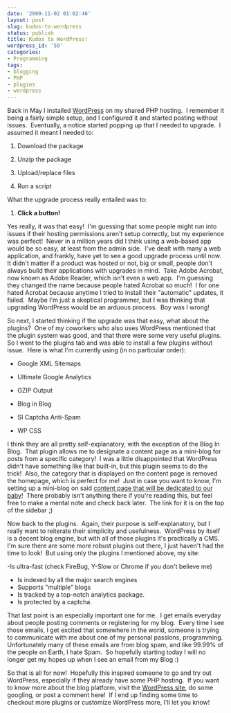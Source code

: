 ```yaml
---
date: '2009-11-02 01:02:46'
layout: post
slug: kudos-to-wordpress
status: publish
title: Kudos to WordPress!
wordpress_id: '59'
categories:
- Programming
tags:
- blogging
- PHP
- plugins
- wordpress
---
```


Back in May I installed [WordPress](http://wordpress.org/) on my shared PHP hosting.  I remember it being a fairly simple setup, and I configured it and started posting without issues.  Eventually, a notice started popping up that I needed to upgrade.  I assumed it meant I needed to:



	
  1. Download the package

	
  2. Unzip the package

	
  3. Upload/replace files

	
  4. Run a script


What the upgrade process really entailed was to:

	
  1. **Click a button!**


Yes really, it was that easy!  I'm guessing that some people might run into issues if their hosting permissions aren't setup correctly, but my experience was perfect!  Never in a million years did I think using a web-based app would be so easy, at least from the admin side.  I've dealt with many a web application, and frankly, have yet to see a good upgrade process until now.  It didn't matter if a product was hosted or not, big or small, people don't always build their applications with upgrades in mind.  Take Adobe Acrobat, now known as Adobe Reader, which isn't even a web app.  I'm guessing they changed the name because people hated Acrobat so much!  I for one hated Acrobat because anytime I tried to install their "automatic" updates, it failed.  Maybe I'm just a skeptical programmer, but I was thinking that upgrading WordPress would be an arduous process.  Boy was I wrong!

So next, I started thinking if the upgrade was that easy, what about the plugins?  One of my coworkers who also uses WordPress mentioned that the plugin system was good, and that there were some very useful plugins.  So I went to the plugins tab and was able to install a few plugins without issue.  Here is what I'm currently using (in no particular order):

	
  * Google XML Sitemaps

	
  * Ultimate Google Analytics

	
  * GZIP Output

	
  * Blog in Blog

	
  * SI Captcha Anti-Spam

	
  * WP CSS


I think they are all pretty self-explanatory, with the exception of the Blog In Blog.  That plugin allows me to designate a content page as a mini-blog for posts from a specific category!  I was a little disappointed that WordPress didn't have something like that built-in, but this plugin seems to do the trick!  Also, the category that is displayed on the content page is removed the homepage, which is perfect for me!  Just in case you want to know, I'm setting up a mini-blog on said [content page that will be dedicated to our baby](http://www.bubriski.com/blog/the-baby-blog/)!  There probably isn't anything there if you're reading this, but feel free to make a mental note and check back later.  The link for it is on the top of the sidebar ;)

Now back to the plugins.  Again, their purpose is self-explanatory, but I really want to reiterate their simplicity and usefulness.  WordPress by itself is a decent blog engine, but with all of those plugins it's practically a CMS.  I'm sure there are some more robust plugins out there, I just haven't had the time to look!  But using only the plugins I mentioned above, my site:

-Is ultra-fast (check FireBug, Y-Slow or Chrome if you don't believe me)
- Is indexed by all the major search engines
- Supports "multiple" blogs
- Is tracked by a top-notch analytics package.
- Is protected by a captcha.

That last point is an especially important one for me.  I get emails everyday about people posting comments or registering for my blog.  Every time I see those emails, I get excited that somewhere in the world, someone is trying to communicate with me about one of my personal passions, programming.  Unfortunately many of these emails are from blog spam, and like 99.99% of the people on Earth, I hate Spam.  So hopefully starting today I will no longer get my hopes up when I see an email from my Blog :)

So that is all for now!  Hopefully this inspired someone to go and try out WordPress, especially if they already have some PHP hosting.  If you want to know more about the blog platform, visit the [WordPress site](http://wordpress.org/), do some googling, or post a comment here!  If I end up finding some time to checkout more plugins or customize WordPress more, I'll let you know!
